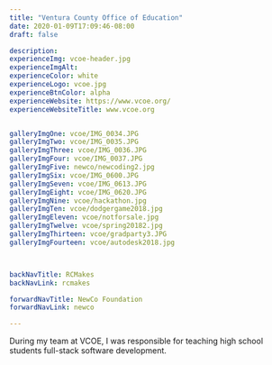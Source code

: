 ```yaml
---
title: "Ventura County Office of Education"
date: 2020-01-09T17:09:46-08:00
draft: false

description: 
experienceImg: vcoe-header.jpg
experienceImgAlt:
experienceColor: white
experienceLogo: vcoe.jpg
experienceBtnColor: alpha
experienceWebsite: https://www.vcoe.org/
experienceWebsiteTitle: www.vcoe.org


galleryImgOne: vcoe/IMG_0034.JPG
galleryImgTwo: vcoe/IMG_0035.JPG
galleryImgThree: vcoe/IMG_0036.JPG
galleryImgFour: vcoe/IMG_0037.JPG
galleryImgFive: newco/newcoding2.jpg
galleryImgSix: vcoe/IMG_0600.JPG
galleryImgSeven: vcoe/IMG_0613.JPG
galleryImgEight: vcoe/IMG_0620.JPG
galleryImgNine: vcoe/hackathon.jpg
galleryImgTen: vcoe/dodgergame2018.jpg
galleryImgEleven: vcoe/notforsale.jpg
galleryImgTwelve: vcoe/spring20182.jpg
galleryImgThirteen: vcoe/gradparty3.JPG
galleryImgFourteen: vcoe/autodesk2018.jpg



backNavTitle: RCMakes
backNavLink: rcmakes

forwardNavTitle: NewCo Foundation
forwardNavLink: newco

---
```


During my team at VCOE, I was responsible for teaching high school students full-stack software development.